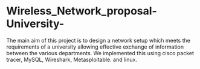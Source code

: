 # Wireless_Network_proposal-University-
The main aim of this project is to design a network setup which meets the requirements of a university allowing effective exchange of information between the various departments. We implemented this using cisco packet tracer, MySQL, Wireshark, Metasploitable. and linux.
